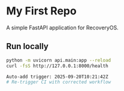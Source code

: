 # My First Repo

A simple FastAPI application for RecoveryOS.

## Run locally
```bash
python -m uvicorn api.main:app --reload
curl -fsS http://127.0.0.1:8000/health

Auto-add trigger: 2025-09-20T10:21:42Z
# Re-trigger CI with corrected workflow
